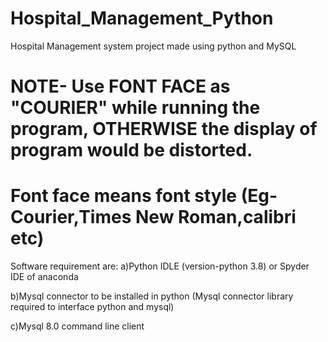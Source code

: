 # Hospital_Management_Python
Hospital Management system project made using python and MySQL

# NOTE- Use FONT FACE as "COURIER"  while running the program,  OTHERWISE the display of program would be distorted. 

# Font face means font style (Eg-Courier,Times New Roman,calibri etc)

Software requirement are:
a)Python IDLE (version-python 3.8) or Spyder IDE of anaconda 

b)Mysql connector to be installed in python (Mysql connector library required to interface python and mysql)

c)Mysql 8.0 command line client
